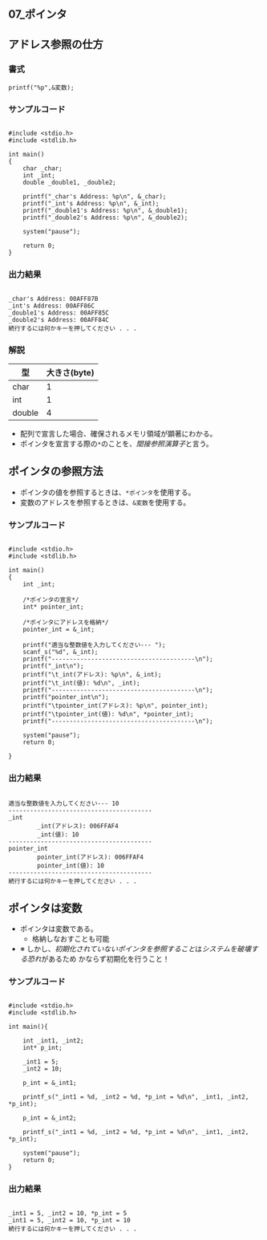 07\_ポインタ
---

## アドレス参照の仕方

### 書式

`printf("%p",&変数);`

### サンプルコード

```pointerAddress.c:C

#include <stdio.h>
#include <stdlib.h>

int main()
{
	char _char;
	int _int;
	double _double1, _double2;

	printf("_char's Address: %p\n", &_char);
	printf("_int's Address: %p\n", &_int);
	printf("_double1's Address: %p\n", &_double1);
	printf("_double2's Address: %p\n", &_double2);

	system("pause");

	return 0;
}

```

### 出力結果

```

_char's Address: 00AFF87B
_int's Address: 00AFF86C
_double1's Address: 00AFF85C
_double2's Address: 00AFF84C
続行するには何かキーを押してください . . .

```

### 解説

|型     |大きさ(byte)|
|-------|------------|
|char   |1           |
|int    |1           |
|double |4           |

- 配列で宣言した場合、確保されるメモリ領域が顕著にわかる。
- ポインタを宣言する際の`*`のことを、*間接参照演算子*と言う。

## ポインタの参照方法

- ポインタの値を参照するときは、`*ポインタ`を使用する。
- 変数のアドレスを参照するときは、`&変数`を使用する。

### サンプルコード

```pointer:C

#include <stdio.h>
#include <stdlib.h>

int main()
{
	int _int;

	/*ポインタの宣言*/
	int* pointer_int;

	/*ポインタにアドレスを格納*/
	pointer_int = &_int;

	printf("適当な整数値を入力してください--- ");
	scanf_s("%d", &_int);
	printf("----------------------------------------\n");
	printf("_int\n");
	printf("\t_int(アドレス): %p\n", &_int);
	printf("\t_int(値): %d\n", _int);
	printf("----------------------------------------\n");
	printf("pointer_int\n");
	printf("\tpointer_int(アドレス): %p\n", pointer_int);
	printf("\tpointer_int(値): %d\n", *pointer_int);
	printf("----------------------------------------\n");

	system("pause");
	return 0;

}

```

### 出力結果

```output

適当な整数値を入力してください--- 10
----------------------------------------
_int
        _int(アドレス): 006FFAF4
        _int(値): 10
----------------------------------------
pointer_int
        pointer_int(アドレス): 006FFAF4
        pointer_int(値): 10
----------------------------------------
続行するには何かキーを押してください . . .

```

## ポインタは変数

- ポインタは変数である。
  - 格納しなおすことも可能
- ※ しかし、*初期化されていないポインタを参照すること*は*システムを破壊する恐れ*があるため
  かならず初期化を行うこと！

### サンプルコード

```storePointer.c:C

#include <stdio.h>
#include <stdlib.h>

int main(){

	int _int1, _int2;
	int* p_int;

	_int1 = 5;
	_int2 = 10;

	p_int = &_int1;

	printf_s("_int1 = %d, _int2 = %d, *p_int = %d\n", _int1, _int2, *p_int);

	p_int = &_int2;

	printf_s("_int1 = %d, _int2 = %d, *p_int = %d\n", _int1, _int2, *p_int);

	system("pause");
	return 0;
}

```

### 出力結果

```output

_int1 = 5, _int2 = 10, *p_int = 5
_int1 = 5, _int2 = 10, *p_int = 10
続行するには何かキーを押してください . . .

```
